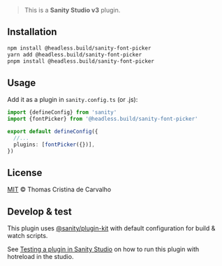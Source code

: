 > This is a **Sanity Studio v3** plugin.

## Installation

```sh
npm install @headless.build/sanity-font-picker
yarn add @headless.build/sanity-font-picker
pnpm install @headless.build/sanity-font-picker
```

## Usage

Add it as a plugin in `sanity.config.ts` (or .js):

```ts
import {defineConfig} from 'sanity'
import {fontPicker} from '@headless.build/sanity-font-picker'

export default defineConfig({
  //...
  plugins: [fontPicker({})],
})
```

## License

[MIT](LICENSE) © Thomas Cristina de Carvalho

## Develop & test

This plugin uses [@sanity/plugin-kit](https://github.com/sanity-io/plugin-kit)
with default configuration for build & watch scripts.

See [Testing a plugin in Sanity Studio](https://github.com/sanity-io/plugin-kit#testing-a-plugin-in-sanity-studio)
on how to run this plugin with hotreload in the studio.
